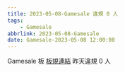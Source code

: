 ```yaml
---
title: 2023-05-08-Gamesale 違規 0 人
tags:
    - Gamesale
abbrlink: 2023-05-08-Gamesale
date: Gamesale-2023-05-08 12:00:00
---
```

Gamesale 板 [板規連結](https://www.ptt.cc/bbs/Gossiping/M.1637425085.A.07D.html)
昨天違規 0 人
